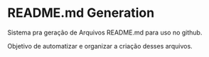 # README.md Generation

Sistema pra geração de Arquivos README.md para uso no github.

Objetivo de automatizar e organizar a criação desses arquivos.


